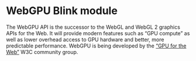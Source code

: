 # WebGPU Blink module

The WebGPU API is the successor to the WebGL and WebGL 2 graphics APIs for the Web.
It will provide modern features such as “GPU compute” as well as lower overhead access to GPU hardware and better, more predictable performance.
WebGPU is being developed by the [“GPU for the Web”](https://www.w3.org/community/gpu/) W3C community group.
